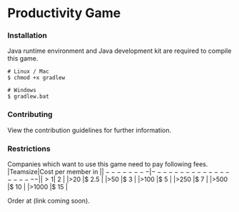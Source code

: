 # Productivity Game

### Installation
Java runtime environment and Java development kit are required to compile this game.
```shell
# Linux / Mac
$ chmod +x gradlew
```

```shell
# Windows
$ gradlew.bat
```

### Contributing
View the contribution guidelines for further information.

### Restrictions
Companies which want to use this game need to pay following fees.
|Teamsize|Cost per member in $|
|--------|--------------------|
|>1      |$ 2                 |
|>20     |$ 2.5               |
|>50     |$ 3                 |
|>100    |$ 5                 |
|>250    |$ 7                 |
|>500    |$ 10                |
|>1000   |$ 15                |

Order at (link coming soon).